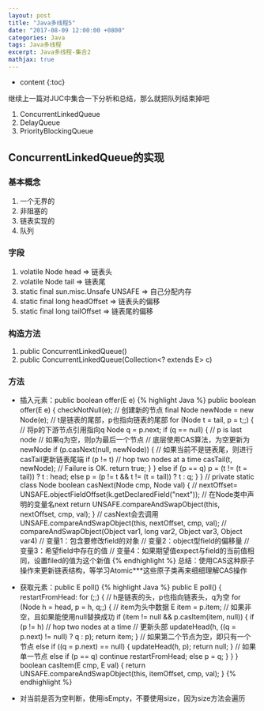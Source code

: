 ```yaml
---
layout: post
title: "Java多线程5"
date: "2017-08-09 12:00:00 +0800"
categories: Java
tags: Java多线程
excerpt: Java多线程-集合2
mathjax: true
---
```


* content
{:toc}

继续上一篇对JUC中集合一下分析和总结，那么就把队列结束掉吧
1. ConcurrentLinkedQueue
2. DelayQueue
3. PriorityBlockingQueue

## ConcurrentLinkedQueue的实现

### 基本概念
1. 一个无界的
2. 非阻塞的
3. 链表实现的
4. 队列

### 字段
1. volatile Node<E> head => 链表头
2. volatile Node<E> tail => 链表尾
3. static final sun.misc.Unsafe UNSAFE => 自己分配内存
4. static final long headOffset => 链表头的偏移
5. static final long tailOffset => 链表尾的偏移

### 构造方法
1. public ConcurrentLinkedQueue()
2. public ConcurrentLinkedQueue(Collection<? extends E> c)

### 方法
- 插入元素：public boolean offer(E e)
{% highlight Java %}
public boolean offer(E e) {
    checkNotNull(e);
    // 创建新的节点
    final Node<E> newNode = new Node<E>(e);
    // t是链表的尾部，p也指向链表的尾部
    for (Node<E> t = tail, p = t;;) {
        // 将p的下游节点引用指向q
        Node<E> q = p.next;
        if (q == null) {
            // p is last node
            // 如果q为空，则p为最后一个节点
            // 底层使用CAS算法，为空更新为newNode
            if (p.casNext(null, newNode)) {
                // 如果当前不是链表尾，则进行casTail更新链表尾端
                if (p != t) // hop two nodes at a time
                    casTail(t, newNode);  // Failure is OK.
                return true;
            }
        }
        else if (p == q)
            p = (t != (t = tail)) ? t : head;
        else
            p = (p != t && t != (t = tail)) ? t : q;
    }
}
// private static class Node<E>
boolean casNext(Node<E> cmp, Node<E> val) {
    // nextOffset= UNSAFE.objectFieldOffset(k.getDeclaredField("next"));
    // 在Node类中声明的变量名next
    return UNSAFE.compareAndSwapObject(this, nextOffset, cmp, val);
}
// casNext会去调用UNSAFE.compareAndSwapObject(this, nextOffset, cmp, val);
// compareAndSwapObject(Object var1, long var2, Object var3, Object var4)
// 变量1：包含要修改field的对象
// 变量2：object型field的偏移量
// 变量3：希望field中存在的值
// 变量4：如果期望值expect与field的当前值相同，设置filed的值为这个新值
{% endhighlight %}
总结：使用CAS这种原子操作来更新链表结构，等学习Atomic***这些原子类再来细细理解CAS操作

- 获取元素：public E poll()
{% highlight Java %}
public E poll() {
    restartFromHead:
    for (;;) {
        // h是链表的头，p也指向链表头，q为空
        for (Node<E> h = head, p = h, q;;) {
            // item为头中数据
            E item = p.item;
            // 如果非空，且如果能使用null替换成功
            if (item != null && p.casItem(item, null)) {
                if (p != h) // hop two nodes at a time
                    // 更新头部
                    updateHead(h, ((q = p.next) != null) ? q : p);
                return item;
            }
            // 如果第二个节点为空，即只有一个节点
            else if ((q = p.next) == null) {
                updateHead(h, p);
                return null;
            }
            // 如果单一节点
            else if (p == q)
                continue restartFromHead;
            else
                p = q;
        }
    }
}
boolean casItem(E cmp, E val) {
    return UNSAFE.compareAndSwapObject(this, itemOffset, cmp, val);
}
{% endhighlight %}

- 对当前是否为空判断，使用isEmpty，不要使用size，因为size方法会遍历
